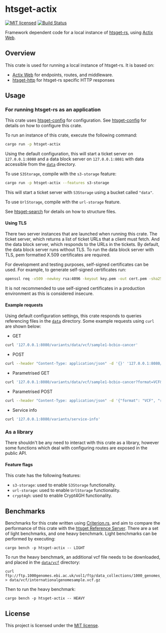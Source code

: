 # htsget-actix

[![MIT licensed][mit-badge]][mit-url]
[![Build Status][actions-badge]][actions-url]

[mit-badge]: https://img.shields.io/badge/license-MIT-blue.svg
[mit-url]: https://github.com/umccr/htsget-rs/blob/main/LICENSE
[actions-badge]: https://github.com/umccr/htsget-rs/actions/workflows/action.yml/badge.svg
[actions-url]: https://github.com/umccr/htsget-rs/actions?query=workflow%3Atests+branch%3Amain

Framework dependent code for a local instance of [htsget-rs], using [Actix Web][actix-web].

[htsget-rs]: https://github.com/umccr/htsget-rs
[actix-web]: https://actix.rs/

## Overview

This crate is used for running a local instance of htsget-rs. It is based on:
* [Actix Web][actix-web] for endpoints, routes, and middleware.
* [htsget-http] for htsget-rs specific HTTP responses

[htsget-http]: ../htsget-http

## Usage

### For running htsget-rs as an application

This crate uses [htsget-config] for configuration. See [htsget-config] for details on how to configure this crate.

To run an instance of this crate, execute the following command:
```sh
cargo run -p htsget-actix
```
Using the default configuration, this will start a ticket server on `127.0.0.1:8080` and a data block server on `127.0.0.1:8081`
with data accessible from the [`data`][data] directory.

To use `S3Storage`, compile with the `s3-storage` feature:
```sh
cargo run -p htsget-actix --features s3-storage
```
This will start a ticket server with `S3Storage` using a bucket called `"data"`.

To use `UrlStorage`, compile with the `url-storage` feature.

See [htsget-search] for details on how to structure files.

[htsget-config]: ../htsget-config
[data]: ../data
[htsget-search]: ../htsget-search

#### Using TLS

There two server instances that are launched when running this crate. The ticket server, which returns a list of ticket URLs that a client must fetch.
And the data block server, which responds to the URLs in the tickets. By default, the data block server runs without TLS. 
To run the data block server with TLS, pem formatted X.509 certificates are required.

For development and testing purposes, self-signed certificates can be used.
For example, to generate self-signed certificates run:

```sh
openssl req -x509 -newkey rsa:4096 -keyout key.pem -out cert.pem -sha256 -days 365 -nodes -subj '/CN=localhost'
```

It is not recommended to use self-signed certificates in a production environment 
as this is considered insecure.

#### Example requests

Using default configuration settings, this crate responds to queries referencing files in the [`data`][data] directory.
Some example requests using `curl` are shown below:

* GET

```sh
curl '127.0.0.1:8080/variants/data/vcf/sample1-bcbio-cancer'
```

* POST

```sh
curl --header "Content-Type: application/json" -d '{}' '127.0.0.1:8080/variants/data/vcf/sample1-bcbio-cancer'
```

* Parametrised GET

```sh
curl '127.0.0.1:8080/variants/data/vcf/sample1-bcbio-cancer?format=VCF&class=header'
```

* Parametrised POST

```sh
curl --header "Content-Type: application/json" -d '{"format": "VCF", "regions": [{"referenceName": "chrM"}]}' '127.0.0.1:8080/variants/data/vcf/sample1-bcbio-cancer'
```

* Service info

```sh
curl '127.0.0.1:8080/variants/service-info'
```

### As a library

There shouldn't be any need to interact with this crate
as a library, however some functions which deal with configuring routes 
are exposed in the public API.

#### Feature flags

This crate has the following features:
* `s3-storage`: used to enable `S3Storage` functionality.
* `url-storage`: used to enable `UrlStorage` functionality.
* `crypt4gh`: used to enable Crypt4GH functionality.

## Benchmarks
Benchmarks for this crate written using [Criterion.rs][criterion-rs], and aim to compare the performance of this crate with the 
[htsget Reference Server][htsget-refserver].
There are a set of light benchmarks, and one heavy benchmark. Light benchmarks can be performed by executing:

```
cargo bench -p htsget-actix -- LIGHT
```

To run the heavy benchmark, an additional vcf file needs to be downloaded, and placed in the [`data/vcf`][data-vcf] directory:

```
curl ftp://ftp.1000genomes.ebi.ac.uk/vol1/ftp/data_collections/1000_genomes_project/release/20190312_biallelic_SNV_and_INDEL/ALL.chr14.shapeit2_integrated_snvindels_v2a_27022019.GRCh38.phased.vcf.gz > data/vcf/internationalgenomesample.vcf.gz
```

Then to run the heavy benchmark:

```
cargo bench -p htsget-actix -- HEAVY
```

[criterion-rs]: https://github.com/bheisler/criterion.rs
[htsget-refserver]: https://github.com/ga4gh/htsget-refserver
[data-vcf]: ../data/vcf

## License

This project is licensed under the [MIT license][license].

[license]: LICENSE